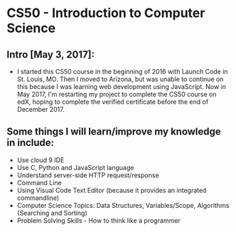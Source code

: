 # CS50 - Introduction to Computer Science

## Intro [May 3, 2017]:
- I started this CS50 course in the beginning of 2016 with Launch Code in St. Louis, MO. Then I moved to Arizona, but was unable to continue on this because I was learning web development using JavaScript. Now in May 2017, I'm restarting my project to complete the CS50 course on edX, hoping to complete the verified certificate before the end of December 2017.

## Some things I will learn/improve my knowledge in include:
- Use cloud 9 IDE
- Use C, Python and JavaScript language
- Understand server-side HTTP request/response
- Command Line
- Using Visual Code Text Editor (because it provides an integrated commandline)
- Computer Science Topics: Data Structures, Variables/Scope, Algorithms (Searching and Sorting)
- Problem Solving Skills - How to think like a programmer
